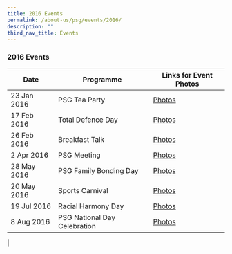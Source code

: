 ```yaml
---
title: 2016 Events
permalink: /about-us/psg/events/2016/
description: ""
third_nav_title: Events
---
```

### **2016 Events**

| Date | Programme | Links for Event Photos |
|---|---|---|
| 23 Jan 2016 | PSG Tea Party | [Photos](https://staging.d1ph2u5puaqsvh.amplifyapp.com/about-us/psg/event-photos/2016/welcome-tea-party/) |
| 17 Feb 2016 | Total Defence Day | [Photos](https://staging.d1ph2u5puaqsvh.amplifyapp.com/about-us/psg/event-photos/2016/total-defence-day/) |
| 26 Feb 2016 | Breakfast Talk | [Photos](https://staging.d1ph2u5puaqsvh.amplifyapp.com/about-us/psg/event-photos/2016/breakfast-talk/) |
| 2 Apr 2016 | PSG Meeting | [Photos](https://staging.d1ph2u5puaqsvh.amplifyapp.com/about-us/psg/event-photos/2016/meeting/) |
| 28 May 2016 | PSG Family Bonding Day | [Photos](https://staging.d1ph2u5puaqsvh.amplifyapp.com/about-us/psg/event-photos/2016/family-bonding-day/) |
| 20 May 2016 | Sports Carnival | [Photos](https://staging.d1ph2u5puaqsvh.amplifyapp.com/about-us/psg/event-photos/2016/sports-carnival/) |
| 19 Jul 2016 | Racial Harmony Day | [Photos](https://staging.d1ph2u5puaqsvh.amplifyapp.com/about-us/psg/event-photos/2016/rhd/) |
| 8 Aug 2016 | PSG National Day Celebration | [Photos](https://staging.d1ph2u5puaqsvh.amplifyapp.com/about-us/psg/event-photos/2016/ndp/) |
|